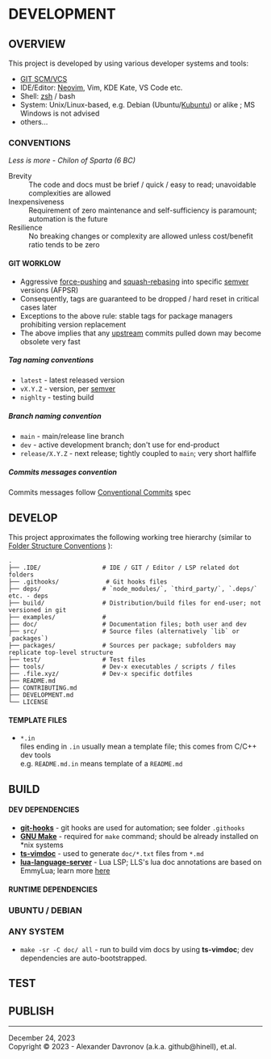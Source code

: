# DEVELOPMENT

## OVERVIEW
This project is developed by using various developer systems and tools:
* [GIT SCM/VCS](https://git-scm.com/)
* IDE/Editor: [Neovim], Vim, KDE Kate, VS Code etc.
* Shell: [zsh] / bash
* System: Unix/Linux-based, e.g. Debian (Ubuntu/[Kubuntu]) or alike ; MS Windows is not advised
* others...

[Neovim]: https://github.com/neovim/neovim 'Powerful terminal editor'
[zsh]: https://zsh.sourceforge.io/ 'A shell designed for interactive use'
[Kubuntu]: https://kubuntu.org/ 'Linux Distro based on Debian Operating System'

### CONVENTIONS

<p align="left"><i>Less is more - Chilon of Sparta (6 BC)</i></p>

<dl>
    <dt>Brevity</dt>
    <dd>The code and docs must be brief / quick / easy to read; unavoidable complexities are allowed</dd>
    <dt>Inexpensiveness</dt>
    <dd>Requirement of zero maintenance and self-sufficiency is paramount; automation is the future</dd>
    <dt>Resilience</dt>
    <dd>No breaking changes or complexity are allowed unless cost/benefit ratio tends to be zero</dd>
</dl>


#### GIT WORKLOW
* Aggressive [force-pushing](https://git-scm.com/docs/git-push#Documentation/git-push.txt) and [squash-rebasing](https://git-scm.com/docs/git-rebase) into specific [semver] versions (AFPSR)
* Consequently, tags are guaranteed to be dropped / hard reset in critical cases later
* Exceptions to the above rule: stable tags for package managers prohibiting version replacement
* The above implies that any [upstream] commits pulled down may become obsolete very fast

##### Tag naming conventions
* `latest` - latest released version
* `vX.Y.Z`  - version, per [semver]
* `nighlty` - testing build

##### Branch naming convention
* `main` - main/release line branch
* `dev` - active development branch;  don't use for end-product
* `release/X.Y.Z` - next release; tightly coupled to `main`; very short halflife

##### Commits messages convention
Commits messages follow [Conventional Commits] spec

[semver]: https://github.com/semver/semver 'Semantic version'
[upstream]: https://docs.github.com/en/get-started/quickstart/github-glossary#upstream 'Gighub glossary: upstream'
[Conventional Commits]: https://github.com/conventional-commits/conventionalcommits.org 'The conventional commits specification'

## DEVELOP

This project approximates the following working tree hierarchy (similar to [Folder Structure Conventions](https://github.com/kriasoft/Folder-Structure-Conventions) ):

<!--TREE_START-->
```
.
├── .IDE/                 # IDE / GIT / Editor / LSP related dot folders
├── .githooks/             # Git hooks files
├── deps/                 # `node_modules/`, `third_party/`, `.deps/` etc. - deps
├── build/                # Distribution/build files for end-user; not versioned in git
├── examples/             # 
├── doc/                  # Documentation files; both user and dev
├── src/                  # Source files (alternatively `lib` or `packages`)
├── packages/             # Sources per package; subfolders may replicate top-level structure
├── test/                 # Test files
├── tools/                # Dev-x executables / scripts / files
├── .file.xyz/            # Dev-x specific dotfiles
├── README.md
├── CONTRIBUTING.md
├── DEVELOPMENT.md
└── LICENSE
```
<!--TREE_END-->

<!--DEV_DEVELOP-->

#### TEMPLATE FILES
* `*.in`
<br/>files ending in `.in` usually mean a template file; this comes from C/C++ dev tools
<br/>e.g. `README.md.in` means template of a `README.md`

## BUILD
#### DEV DEPENDENCIES
* **[git-hooks](https://git-scm.com/docs/.githooks)** - git hooks are used for automation; see folder `.githooks` <!--dev:git-hooks-->
* **[GNU Make](https://www.gnu.org/software/make/)** - required for `make` command; should be already installed on *nix systems <!--sc:gnu-make-->
* **[ts-vimdoc](https://github.com/ibhagwan/ts-vimdoc.nvim "tree-sitter based vimdoc generator")** - used to generate `doc/*.txt` files from `*.md` <!--devdeps:ts-vimdoc-->
* **[lua-language-server](https://github.com/LuaLS/lua-language-server)** - Lua LSP; LLS's lua doc annotations are based on EmmyLua; learn more [here](https://github.com/LuaLS/lua-language-server/wiki/Annotations) <!--devdeps:LLS-->
<!--DEV_DEPS_DEV-->

#### RUNTIME DEPENDENCIES
<!-- TODO: [December 24, 2023] update build subsection -->
<!--DEV_DEPS_RUN-->

### UBUNTU / DEBIAN
### ANY SYSTEM
* `make -sr -C doc/ all` - run to build vim docs by using **ts-vimdoc**; dev dependencies are auto-bootstrapped. <!--dev:ts-vimdoc-->
<!--DEV_BUILD-->

## TEST
<!-- TODO: [December 24, 2023] update test subsection -->
<!--DEV_TEST-->

## PUBLISH
<!-- TODO: [December 24, 2023] update publish subsection -->
<!--DEV_PUBLISH-->

----
December 24, 2023</br>
Copyright © 2023 - Alexander Davronov (a.k.a. github@hinell), et.al.<br>
